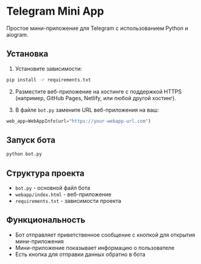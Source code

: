 # Telegram Mini App

Простое мини-приложение для Telegram с использованием Python и aiogram.

## Установка

1. Установите зависимости:
```bash
pip install -r requirements.txt
```

2. Разместите веб-приложение на хостинге с поддержкой HTTPS (например, GitHub Pages, Netlify, или любой другой хостинг).

3. В файле `bot.py` замените URL веб-приложения на ваш:
```python
web_app=WebAppInfo(url="https://your-webapp-url.com")
```

## Запуск бота

```bash
python bot.py
```

## Структура проекта

- `bot.py` - основной файл бота
- `webapp/index.html` - веб-приложение
- `requirements.txt` - зависимости проекта

## Функциональность

- Бот отправляет приветственное сообщение с кнопкой для открытия мини-приложения
- Мини-приложение показывает информацию о пользователе
- Есть кнопка для отправки данных обратно в бота 